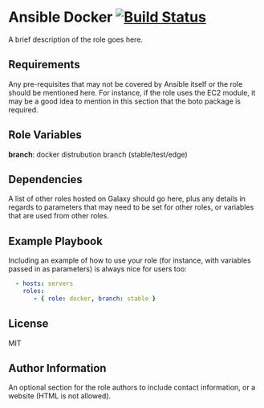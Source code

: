 Ansible Docker [![Build Status](https://travis-ci.org/FinalDes/ansible-docker.svg?branch=master)](https://travis-ci.org/FinalDes/ansible-docker)
=========

A brief description of the role goes here.

Requirements
------------

Any pre-requisites that may not be covered by Ansible itself or the role should be mentioned here. For instance, if the role uses the EC2 module, it may be a good idea to mention in this section that the boto package is required.

Role Variables
--------------
**branch**: docker distrubution branch (stable/test/edge)

Dependencies
------------

A list of other roles hosted on Galaxy should go here, plus any details in regards to parameters that may need to be set for other roles, or variables that are used from other roles.

Example Playbook
----------------

Including an example of how to use your role (for instance, with variables passed in as parameters) is always nice for users too:

``` YAML
  - hosts: servers
    roles:
       - { role: docker, branch: stable }
```

License
-------

MIT

Author Information
------------------

An optional section for the role authors to include contact information, or a website (HTML is not allowed).

